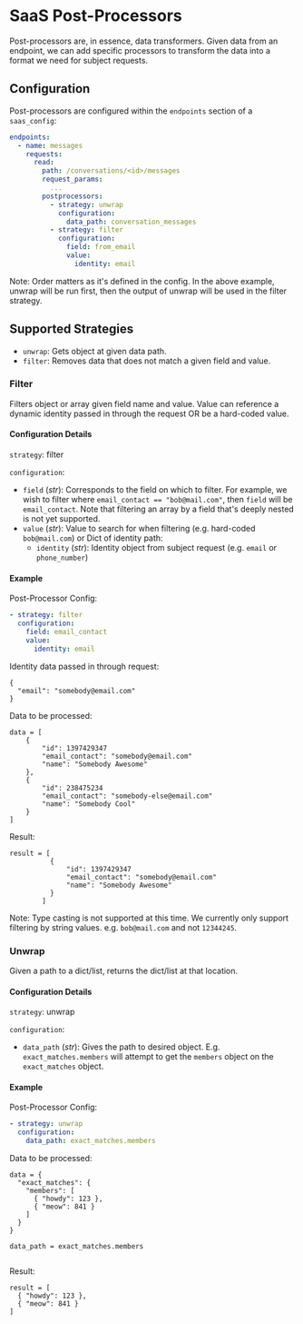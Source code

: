 # SaaS Post-Processors

Post-processors are, in essence, data transformers. Given data from an endpoint, we can add specific processors to transform the data into a format we need for subject requests.

## Configuration

Post-processors are configured within the `endpoints` section of a `saas_config`:

```yaml
endpoints:
  - name: messages
    requests:
      read:
        path: /conversations/<id>/messages
        request_params:
          ...
        postprocessors:
          - strategy: unwrap
            configuration:
              data_path: conversation_messages
          - strategy: filter
            configuration:
              field: from_email
              value:
                identity: email
```

Note: Order matters as it's defined in the config. In the above example, unwrap will be run first, then the output of unwrap will be used in the filter strategy.


## Supported Strategies
- `unwrap`: Gets object at given data path.
- `filter`: Removes data that does not match a given field and value.


### Filter

Filters object or array given field name and value. Value can reference a dynamic identity passed in through the request OR be a hard-coded value.

#### Configuration Details

`strategy`: filter

`configuration`:

- `field` (_str_): Corresponds to the field on which to filter. For example, we wish to filter where `email_contact == "bob@mail.com"`, then `field` will be `email_contact`. Note that filtering an array by a field that's deeply nested is not yet supported.
- `value` (_str_): Value to search for when filtering (e.g. hard-coded `bob@mail.com`) or Dict of identity path:
    - `identity` (_str_): Identity object from subject request (e.g. `email` or `phone_number`)


#### Example

Post-Processor Config:
```yaml
- strategy: filter
  configuration:
    field: email_contact
    value:
      identity: email
```

Identity data passed in through request:

```
{
  "email": "somebody@email.com"
}
```

Data to be processed:
```
data = [
    {
        "id": 1397429347
        "email_contact": "somebody@email.com"
        "name": "Somebody Awesome"
    },
    {
        "id": 238475234
        "email_contact": "somebody-else@email.com"
        "name": "Somebody Cool"
    }
]
```

Result:
```
result = [
          {
              "id": 1397429347
              "email_contact": "somebody@email.com"
              "name": "Somebody Awesome"
          }
        ]
```

Note: Type casting is not supported at this time. We currently only support filtering by string values. e.g. `bob@mail.com` and not `12344245`.


### Unwrap

Given a path to a dict/list, returns the dict/list at that location.

#### Configuration Details

`strategy`: unwrap

`configuration`:

- `data_path` (_str_): Gives the path to desired object. E.g. `exact_matches.members` will attempt to get the `members` object on the `exact_matches` object.


#### Example

Post-Processor Config:
```yaml
- strategy: unwrap
  configuration:
    data_path: exact_matches.members
```

Data to be processed:
```
data = {
  "exact_matches": {
    "members": [
      { "howdy": 123 },
      { "meow": 841 }
    ]
  }
}

data_path = exact_matches.members
    
```
Result:
```
result = [
  { "howdy": 123 },
  { "meow": 841 }
]
```


